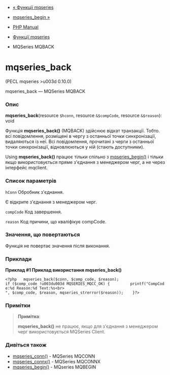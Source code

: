 - [« Функції mqseries](ref.mqseries.md)
- [mqseries_begin »](function.mqseries-begin.md)

- [PHP Manual](index.md)
- [Функції mqseries](ref.mqseries.md)
- MQSeries MQBACK

# mqseries_back

(PECL mqseries \>u003d 0.10.0)

mqseries_back — MQSeries MQBACK

### Опис

**mqseries_back**(resource `$hconn`, resource `&$compCode`, resource
`&$reason`): void

Функція **mqseries_back()** (MQBACK) здійснює відкат транзакції. Тобто.
всі повідомлення, розміщені в чергу з останньої точки синхронізації,
видаляються із неї. Всі повідомлення, прочитані з черги з останньої
точки синхронізації, відновлюються у ній (стають доступними).

Using **mqseries_back()** працює тільки спільно з
[mqseries_begin()](function.mqseries-begin.md) і тільки якщо
використовується пряме з'єднання з менеджером черг, а не через
інтерфейс mqclient.

### Список параметрів

`hConn`
Обробник з'єднання.

Є відкрите з'єднання з менеджером черг.

`compCode`
Код завершення.

`reason`
Код причини, що кваліфікує compCode.

### Значення, що повертаються

Функція не повертає значення після виконання.

### Приклади

**Приклад #1 Приклад використання **mqseries_back()****

`<?php   mqseries_back($conn, $comp_code, $reason); if ($comp_code !u003du003d MQSERIES_MQCC_OK) {         printf("CompCode:%d Reason:%d Text:%s<br>
", $comp_code, $reason, mqseries_strerror($reason));    }?> `

### Примітки

> **Примітка**:
>
> **mqseries_back()** не працює, якщо для з'єднання з менеджером
> черг використовується MQSeries Client.

### Дивіться також

- [mqseries_conn()](function.mqseries-conn.md) - MQSeries MQCONN
- [mqseries_connx()](function.mqseries-connx.md) - MQSeries MQCONNX
- [mqseries_begin()](function.mqseries-begin.md) - MQseries MQBEGIN
